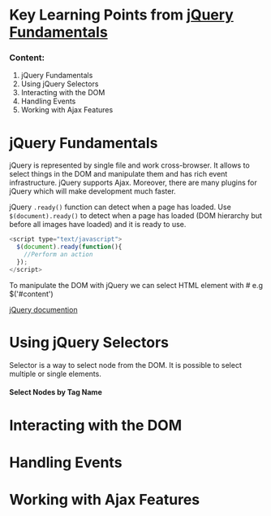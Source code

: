 
# Key Learning Points from [jQuery Fundamentals](https://app.pluralsight.com/library/courses/jquery-fundamentals/table-of-contents)



### Content:
1. jQuery Fundamentals
2. Using jQuery Selectors
3. Interacting with the DOM
4. Handling Events
5. Working with Ajax Features

# jQuery Fundamentals

jQuery is represented by single file and work cross-browser. It allows to select things in the DOM and manipulate them and has rich event infrastructure. jQuery supports Ajax. Moreover, there are many plugins for jQuery which will make development much faster.

jQuery ``.ready()`` function can detect when a page has loaded.
Use ``$(document).ready()`` to detect when a page has loaded (DOM hierarchy but before all images have loaded) and it is ready to use.

```javascript
<script type="text/javascript">
  $(document).ready(function(){
    //Perform an action
  });
</script>
```

To manipulate the DOM with jQuery we can select HTML element with # e.g $('#content')

[jQuery documention](https://api.jquery.com/)

# Using jQuery Selectors

Selector is a way to select node from the DOM. It is possible to select multiple or single elements.

#### Select Nodes by Tag Name


# Interacting with the DOM
# Handling Events
# Working with Ajax Features
